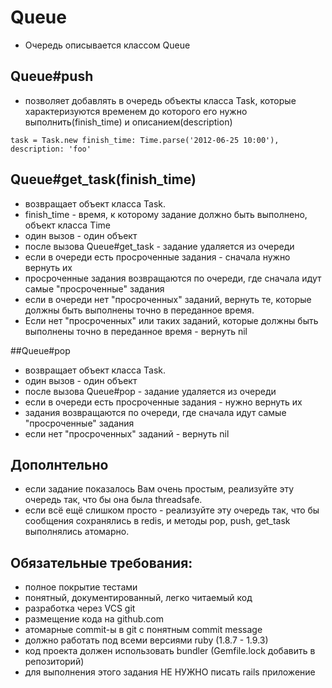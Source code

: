 # Queue

* Очередь описывается классом Queue

## Queue#push
* позволяет добавлять в очередь объекты класса Task, которые характеризуются временем до которого его нужно выполнить(finish_time) и описанием(description)
```
task = Task.new finish_time: Time.parse('2012-06-25 10:00'), description: 'foo'
```
## Queue#get_task(finish_time)
* возвращает объект класса Task.
* finish_time - время, к которому задание должно быть выполнено, объект класса Time
* один вызов - один объект
* после вызова Queue#get_task - задание удаляется из очереди
* если в очереди есть просроченные задания - сначала нужно вернуть их
* просроченные задания возвращаются по очереди, где сначала идут самые "просроченные" задания
* если в очереди нет "просроченных" заданий, вернуть те, которые должны быть выполнены точно в переданное время.
* Если нет "просроченных" или таких заданий, которые должны быть выполнены точно в переданное время - вернуть nil

##Queue#pop
* возвращает объект класса Task.
* один вызов - один объект
* после вызова Queue#pop - задание удаляется из очереди
* если в очереди есть просроченные задания - нужно вернуть их
* задания возвращаются по очереди, где сначала идут самые "просроченные" задания
* если нет "просроченных" заданий - вернуть nil

## Дополнтельно
* eсли задание показалось Вам очень простым, реализуйте эту очередь так, что бы она была threadsafe.
* eсли всё ещё слишком просто - реализуйте эту очередь так, что бы сообщения сохранялись в redis, и методы pop, push, get_task выполнялись атомарно.

## Обязательные требования:
* полное покрытие тестами
* понятный, документированный, легко читаемый код
* разработка через VCS git
* размещение кода на github.com
* атомарные commit-ы в git с понятным commit message
* должно работать под всеми версиями ruby (1.8.7 - 1.9.3)
* код проекта должен использовать bundler (Gemfile.lock добавить в репозиторий)
* для выполнения этого задания НЕ НУЖНО писать rails приложение


